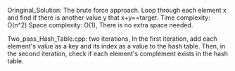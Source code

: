 Oringinal_Solution: The brute force approach. Loop through each element x and find if there is another value y that x+y==target.
Time complexity: O(n^2)
Space complexity: O(1), There is no extra space needed.


Two_pass_Hash_Table.cpp: two iterations, In the first iteration, add each element's value as a key and its index as a value to the hash table. Then, in the second iteration, check if each element's complement exists in the hash table.
